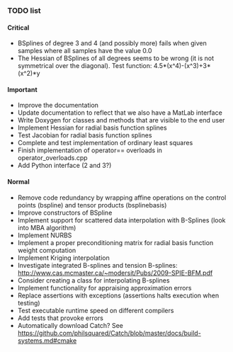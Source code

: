 ### TODO list

#### Critical
- BSplines of degree 3 and 4 (and possibly more) fails when given samples where all samples have the value 0.0
- The Hessian of BSplines of all degrees seems to be wrong (it is not symmetrical over the diagonal). Test function: 4.5*(x^4)-(x^3)+3*(x^2)*y

#### Important
- Improve the documentation
- Update documentation to reflect that we also have a MatLab interface
- Write Doxygen for classes and methods that are visible to the end user
- Implement Hessian for radial basis function splines
- Test Jacobian for radial basis function splines
- Complete and test implementation of ordinary least squares
- Finish implementation of operator== overloads in operator_overloads.cpp
- Add Python interface (2 and 3?)

#### Normal
- Remove code redundancy by wrapping affine operations on the control points (bspline) and tensor products (bsplinebasis)
- Improve constructors of BSpline
- Implement support for scattered data interpolation with B-Splines (look into MBA algorithm)
- Implement NURBS
- Implement a proper preconditioning matrix for radial basis function weight computation
- Implement Kriging interpolation
- Investigate integrated B-splines and tension B-splines: http://www.cas.mcmaster.ca/~modersit/Pubs/2009-SPIE-BFM.pdf
- Consider creating a class for interpolating B-splines
- Implement functionality for appraising approximation errors
- Replace assertions with exceptions (assertions halts execution when testing)
- Test executable runtime speed on different compilers
- Add tests that provoke errors
- Automatically download Catch? See https://github.com/philsquared/Catch/blob/master/docs/build-systems.md#cmake
